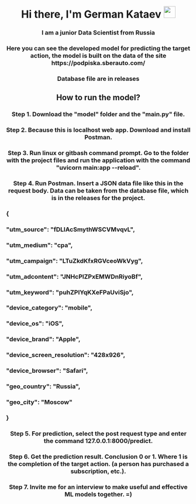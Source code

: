 <h1 align="center">Hi there, I'm German Kataev 
<img src="https://github.com/blackcater/blackcater/raw/main/images/Hi.gif" height="32"/></h1>
<h3 align="center">I am a junior Data Scientist from Russia</h3>
<h3 align="center">Here you can see the developed model for predicting the target action, the model is built on the data of the site https://podpiska.sberauto.com/</h3>
<h3 align="center">Database file are in releases</h3>
<h2 align="center">How to run the model?</h2>
<h3 align="center">Step 1. Download the "model" folder and the "main.py" file.</h3>
<h3 align="center">Step 2. Because this is localhost web app. Download and install Postman.</h3>
<h3 align="center">Step 3. Run linux or gitbash command prompt. Go to the folder with the project files and run the application with the command "uvicorn main:app --reload".</h3>
<h3 align="center">Step 4. Run Postman. Insert a JSON data file like this in the request body. Data can be taken from the database file, which is in the releases for the project.</h3>
<h3 align="left">{</h3>
<h3 align="left">    "utm_source": "fDLlAcSmythWSCVMvqvL",</h3>
<h3 align="left">    "utm_medium": "cpa",</h3>
    <h3 align="left">    "utm_campaign": "LTuZkdKfxRGVceoWkVyg",</h3>
    <h3 align="left">    "utm_adcontent": "JNHcPlZPxEMWDnRiyoBf",</h3>
    <h3 align="left">    "utm_keyword": "puhZPIYqKXeFPaUviSjo",</h3>
    <h3 align="left">    "device_category": "mobile",</h3>
    <h3 align="left">    "device_os": "iOS",</h3>
    <h3 align="left">    "device_brand": "Apple",</h3>
    <h3 align="left">    "device_screen_resolution": "428x926",</h3>
    <h3 align="left">    "device_browser": "Safari",</h3>
    <h3 align="left">    "geo_country": "Russia",</h3>
    <h3 align="left">    "geo_city": "Moscow"</h3>
<h3 align="left">}</h3>
<h3 align="center">Step 5. For prediction, select the post request type and enter the command 127.0.0.1:8000/predict.</h3>
<h3 align="center">Step 6. Get the prediction result. Conclusion 0 or 1. Where 1 is the completion of the target action. (a person has purchased a subscription, etc.).</h3>
<h3 align="center">Step 7. Invite me for an interview to make useful and effective ML models together. =) </h3>

